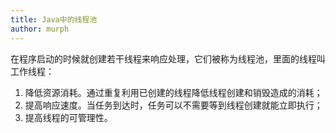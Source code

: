 ```yaml
---
title: Java中的线程池
author: murph
---
```


在程序启动的时候就创建若干线程来响应处理，它们被称为线程池，里面的线程叫工作线程：

<!--more-->

1. 降低资源消耗。通过重复利用已创建的线程降低线程创建和销毁造成的消耗；
2. 提高响应速度。当任务到达时，任务可以不需要等到线程创建就能立即执行；
3. 提高线程的可管理性。 
